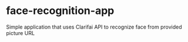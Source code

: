 # face-recognition-app
Simple application that uses Clarifai API to recognize face from provided picture URL
